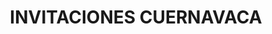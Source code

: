 ---
title: "INVITACIONES CUERNAVACA"
url: /cuernavaca/invitaciones-cuernavaca/
shop: tienda de variedades
---